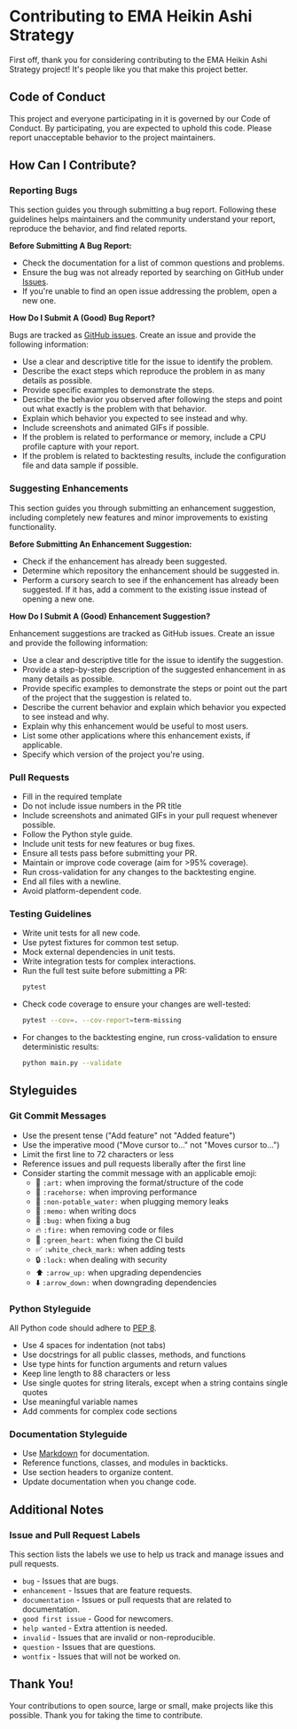 # Contributing to EMA Heikin Ashi Strategy

First off, thank you for considering contributing to the EMA Heikin Ashi Strategy project! It's people like you that make this project better.

## Code of Conduct

This project and everyone participating in it is governed by our Code of Conduct. By participating, you are expected to uphold this code. Please report unacceptable behavior to the project maintainers.

## How Can I Contribute?

### Reporting Bugs

This section guides you through submitting a bug report. Following these guidelines helps maintainers and the community understand your report, reproduce the behavior, and find related reports.

**Before Submitting A Bug Report:**

* Check the documentation for a list of common questions and problems.
* Ensure the bug was not already reported by searching on GitHub under [Issues](https://github.com/yourusername/ema-ha-strategy/issues).
* If you're unable to find an open issue addressing the problem, open a new one.

**How Do I Submit A (Good) Bug Report?**

Bugs are tracked as [GitHub issues](https://github.com/yourusername/ema-ha-strategy/issues). Create an issue and provide the following information:

* Use a clear and descriptive title for the issue to identify the problem.
* Describe the exact steps which reproduce the problem in as many details as possible.
* Provide specific examples to demonstrate the steps.
* Describe the behavior you observed after following the steps and point out what exactly is the problem with that behavior.
* Explain which behavior you expected to see instead and why.
* Include screenshots and animated GIFs if possible.
* If the problem is related to performance or memory, include a CPU profile capture with your report.
* If the problem is related to backtesting results, include the configuration file and data sample if possible.

### Suggesting Enhancements

This section guides you through submitting an enhancement suggestion, including completely new features and minor improvements to existing functionality.

**Before Submitting An Enhancement Suggestion:**

* Check if the enhancement has already been suggested.
* Determine which repository the enhancement should be suggested in.
* Perform a cursory search to see if the enhancement has already been suggested. If it has, add a comment to the existing issue instead of opening a new one.

**How Do I Submit A (Good) Enhancement Suggestion?**

Enhancement suggestions are tracked as GitHub issues. Create an issue and provide the following information:

* Use a clear and descriptive title for the issue to identify the suggestion.
* Provide a step-by-step description of the suggested enhancement in as many details as possible.
* Provide specific examples to demonstrate the steps or point out the part of the project that the suggestion is related to.
* Describe the current behavior and explain which behavior you expected to see instead and why.
* Explain why this enhancement would be useful to most users.
* List some other applications where this enhancement exists, if applicable.
* Specify which version of the project you're using.

### Pull Requests

* Fill in the required template
* Do not include issue numbers in the PR title
* Include screenshots and animated GIFs in your pull request whenever possible.
* Follow the Python style guide.
* Include unit tests for new features or bug fixes.
* Ensure all tests pass before submitting your PR.
* Maintain or improve code coverage (aim for >95% coverage).
* Run cross-validation for any changes to the backtesting engine.
* End all files with a newline.
* Avoid platform-dependent code.

### Testing Guidelines

* Write unit tests for all new code.
* Use pytest fixtures for common test setup.
* Mock external dependencies in unit tests.
* Write integration tests for complex interactions.
* Run the full test suite before submitting a PR:
  ```bash
  pytest
  ```
* Check code coverage to ensure your changes are well-tested:
  ```bash
  pytest --cov=. --cov-report=term-missing
  ```
* For changes to the backtesting engine, run cross-validation to ensure deterministic results:
  ```bash
  python main.py --validate
  ```

## Styleguides

### Git Commit Messages

* Use the present tense ("Add feature" not "Added feature")
* Use the imperative mood ("Move cursor to..." not "Moves cursor to...")
* Limit the first line to 72 characters or less
* Reference issues and pull requests liberally after the first line
* Consider starting the commit message with an applicable emoji:
    * 🎨 `:art:` when improving the format/structure of the code
    * 🐎 `:racehorse:` when improving performance
    * 🚱 `:non-potable_water:` when plugging memory leaks
    * 📝 `:memo:` when writing docs
    * 🐛 `:bug:` when fixing a bug
    * 🔥 `:fire:` when removing code or files
    * 💚 `:green_heart:` when fixing the CI build
    * ✅ `:white_check_mark:` when adding tests
    * 🔒 `:lock:` when dealing with security
    * ⬆️ `:arrow_up:` when upgrading dependencies
    * ⬇️ `:arrow_down:` when downgrading dependencies

### Python Styleguide

All Python code should adhere to [PEP 8](https://www.python.org/dev/peps/pep-0008/).

* Use 4 spaces for indentation (not tabs)
* Use docstrings for all public classes, methods, and functions
* Use type hints for function arguments and return values
* Keep line length to 88 characters or less
* Use single quotes for string literals, except when a string contains single quotes
* Use meaningful variable names
* Add comments for complex code sections

### Documentation Styleguide

* Use [Markdown](https://daringfireball.net/projects/markdown/) for documentation.
* Reference functions, classes, and modules in backticks.
* Use section headers to organize content.
* Update documentation when you change code.

## Additional Notes

### Issue and Pull Request Labels

This section lists the labels we use to help us track and manage issues and pull requests.

* `bug` - Issues that are bugs.
* `enhancement` - Issues that are feature requests.
* `documentation` - Issues or pull requests that are related to documentation.
* `good first issue` - Good for newcomers.
* `help wanted` - Extra attention is needed.
* `invalid` - Issues that are invalid or non-reproducible.
* `question` - Issues that are questions.
* `wontfix` - Issues that will not be worked on.

## Thank You!

Your contributions to open source, large or small, make projects like this possible. Thank you for taking the time to contribute.
